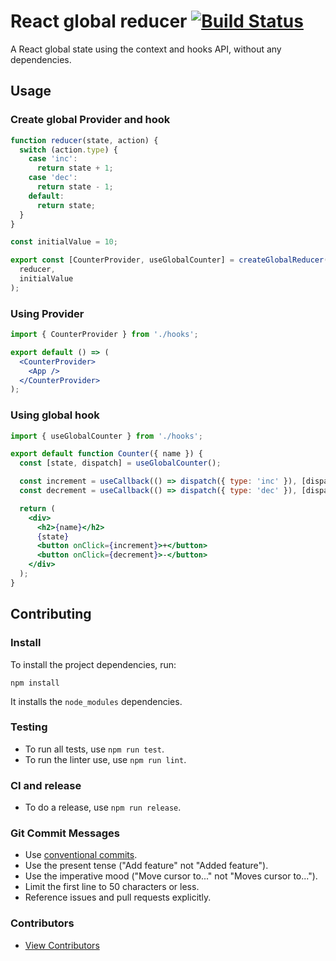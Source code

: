 # React global reducer [![Build Status](https://travis-ci.org/javi11/react-global-reducer.svg?branch=master)](https://travis-ci.org/javi11/react-global-reducer)

A React global state using the context and hooks API, without any dependencies.

## Usage

### Create global Provider and hook

```jsx
function reducer(state, action) {
  switch (action.type) {
    case 'inc':
      return state + 1;
    case 'dec':
      return state - 1;
    default:
      return state;
  }
}

const initialValue = 10;

export const [CounterProvider, useGlobalCounter] = createGlobalReducer(
  reducer,
  initialValue
);
```

### Using Provider

```jsx
import { CounterProvider } from './hooks';

export default () => (
  <CounterProvider>
    <App />
  </CounterProvider>
);
```

### Using global hook

```jsx
import { useGlobalCounter } from './hooks';

export default function Counter({ name }) {
  const [state, dispatch] = useGlobalCounter();

  const increment = useCallback(() => dispatch({ type: 'inc' }), [dispatch]);
  const decrement = useCallback(() => dispatch({ type: 'dec' }), [dispatch]);

  return (
    <div>
      <h2>{name}</h2>
      {state}
      <button onClick={increment}>+</button>
      <button onClick={decrement}>-</button>
    </div>
  );
}
```

## Contributing

### Install

To install the project dependencies, run:

```console
npm install
```

It installs the `node_modules` dependencies.

### Testing

- To run all tests, use `npm run test`.
- To run the linter use, use `npm run lint`.

### CI and release

- To do a release, use `npm run release`.

### Git Commit Messages

- Use [conventional commits](https://www.conventionalcommits.org).
- Use the present tense ("Add feature" not "Added feature").
- Use the imperative mood ("Move cursor to..." not "Moves cursor to...").
- Limit the first line to 50 characters or less.
- Reference issues and pull requests explicitly.

### Contributors

- [View Contributors](https://github.com/javi11/react-global-reducer/graphs/contributors)

